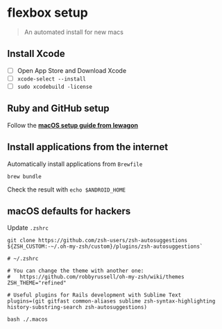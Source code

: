 # flexbox setup

> An automated install for new macs

## Install Xcode

- [ ] Open App Store and Download Xcode
- [ ] `xcode-select --install`
- [ ] `sudo xcodebuild -license`

## Ruby and GitHub setup

Follow the **[macOS setup guide from lewagon](https://github.com/lewagon/setup/blob/master/macOS.md)**

## Install applications from the internet

Automatically install applications from `Brewfile`

```console
brew bundle
```

Check the result with `echo $ANDROID_HOME`

## macOS defaults for hackers

Update `.zshrc`

```console
git clone https://github.com/zsh-users/zsh-autosuggestions ${ZSH_CUSTOM:-~/.oh-my-zsh/custom}/plugins/zsh-autosuggestions`
```

```console
# ~/.zshrc

# You can change the theme with another one:
#   https://github.com/robbyrussell/oh-my-zsh/wiki/themes
ZSH_THEME="refined"

# Useful plugins for Rails development with Sublime Text
plugins=(git gitfast common-aliases sublime zsh-syntax-highlighting history-substring-search zsh-autosuggestions)
```

```console
bash ./.macos
```
